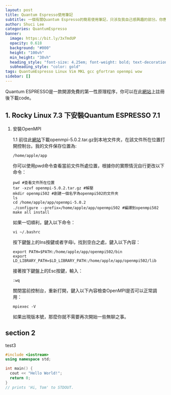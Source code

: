 ```yaml
---
layout: post
title: Quantum Espresso使用筆記
subtitle: 一個有關Quantum Espresso的簡易使用筆記，只涉及我自己感興趣的部分。你應該明白，這些內容僅供參考。
author: Shuci Lee
categories: QuantumEspresso
banner:
  image: https://bit.ly/3xTmdUP
  opacity: 0.618
  background: "#000"
  height: "100vh"
  min_height: "38vh"
  heading_style: "font-size: 4.25em; font-weight: bold; text-decoration: underline"
  subheading_style: "color: gold"
tags: QuantumEspresso Linux Vim MKL gcc gfortran openmpi wow
sidebar: []
---
```


Quantum ESPRESSO是一款開源免費的第一性原理程序，你可以在此[網站](https://www.quantum-espresso.org/)上註冊後下載code。

## 1. Rocky Linux 7.3 下安裝Quantum ESPRESSO 7.1

1. 安裝OpenMPI

   1.1 前往此[網站](https://www.open-mpi.org/)下載openmpi-5.0.2.tar.gz到本地文件夾，在該文件所在位置打開控制台。我的文件保存位置為:

   ```
   /home/apple/app
   ```

   你可以使用pwd命令查看當前文件所處位置，根據你的實際情況自行更改以下命令：

   ```
   pwd #查看文件所在位置
   tar -xzvf openmpi-5.0.2.tar.gz #解壓
   mkdir openmpi502 #創建一個名字為openmpi502的文件夾
   ls
   cd /home/apple/app/openmpi-5.0.2
   ./configure --prefix=/home/apple/app/openmpi502 #編譯到openmpi502
   make all install
   ```
   
   如果一切順利，鍵入以下命令：
   
   ```
   vi ~/.bashrc
   ```
   
   按下鍵盤上的Ins按鍵或者字母i，找到空白之處，鍵入以下內容：
   
   ```
   export PATH=$PATH:/home/apple/app/openmpi502/bin
   export LD_LIBRARY_PATH=$LD_LIBRARY_PATH:/home/apple/app/openmpi502/lib
   ```
   
   接著按下鍵盤上的Esc按鍵，輸入：
   
   ```
   :wq
   ```
   
   關閉當前控制台，重新打開，鍵入以下內容檢查OpenMPI是否可以正常調用：
   
   ```
   mpiexec -V
   ```
   
   如果出現版本號，那麼你就不需要再次開始一些無聊之事。
   
   

## section 2

test3

```cpp
#include <iostream>
using namespace std;

int main() {
  cout << "Hello World!";
  return 0;
}
// prints 'Hi, Tom' to STDOUT.
```
